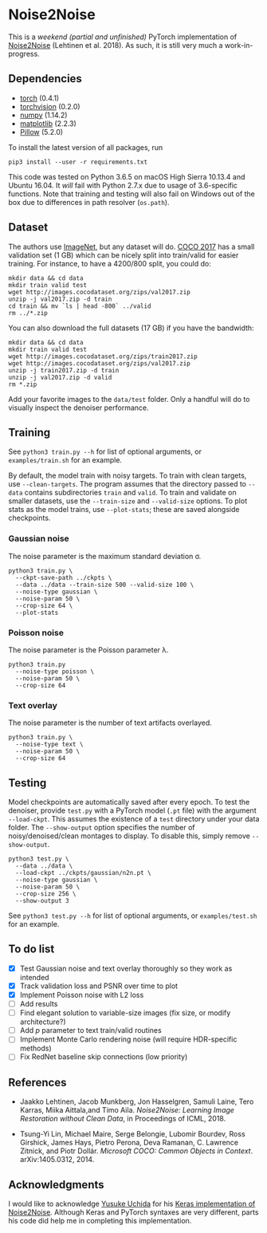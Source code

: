 # Noise2Noise

This is a *weekend (partial and unfinished)* PyTorch implementation of [Noise2Noise](https://arxiv.org/abs/1803.04189) (Lehtinen et al. 2018). As such, it is still very much a work-in-progress.

## Dependencies

* [torch](https://pytorch.org/) (0.4.1)
* [torchvision](https://pytorch.org/docs/stable/torchvision/index.html) (0.2.0)
* [numpy](http://www.numpy.org/) (1.14.2)
* [matplotlib](https://matplotlib.org/) (2.2.3)
* [Pillow](https://pillow.readthedocs.io/en/latest/index.html) (5.2.0)

To install the latest version of all packages, run
```
pip3 install --user -r requirements.txt
```

This code was tested on Python 3.6.5 on macOS High Sierra 10.13.4 and Ubuntu 16.04. It *will* fail with Python 2.7.x due to usage of 3.6-specific functions. Note that training and testing will also fail on Windows out of the box due to differences in path resolver (`os.path`).

## Dataset

The authors use [ImageNet](http://image-net.org/download), but any dataset will do. [COCO 2017](http://cocodataset.org/#download) has a small validation set (1 GB) which can be nicely split into train/valid for easier training. For instance, to have a 4200/800 split, you could do:
```
mkdir data && cd data
mkdir train valid test
wget http://images.cocodataset.org/zips/val2017.zip
unzip -j val2017.zip -d train
cd train && mv `ls | head -800` ../valid
rm ../*.zip
```

You can also download the full datasets (17 GB) if you have the bandwidth:

```
mkdir data && cd data
mkdir train valid test
wget http://images.cocodataset.org/zips/train2017.zip
wget http://images.cocodataset.org/zips/val2017.zip
unzip -j train2017.zip -d train
unzip -j val2017.zip -d valid
rm *.zip
```

Add your favorite images to the `data/test` folder. Only a handful will do to visually inspect the denoiser performance.

## Training

See `python3 train.py --h` for list of optional arguments, or `examples/train.sh` for an example.

By default, the model train with noisy targets. To train with clean targets, use `--clean-targets`. The program assumes that the directory passed to `--data` contains subdirectories `train` and `valid`. To train and validate on smaller datasets, use the `--train-size` and `--valid-size` options. To plot stats as the model trains, use `--plot-stats`; these are saved alongside checkpoints.

### Gaussian noise
The noise parameter is the maximum standard deviation σ.
```
python3 train.py \
  --ckpt-save-path ../ckpts \
  --data ../data --train-size 500 --valid-size 100 \
  --noise-type gaussian \
  --noise-param 50 \
  --crop-size 64 \
  --plot-stats
```

### Poisson noise
The noise parameter is the Poisson parameter λ.
```
python3 train.py
  --noise-type poisson \
  --noise-param 50 \
  --crop-size 64
```

### Text overlay
The noise parameter is the number of text artifacts overlayed.
```
python3 train.py \
  --noise-type text \
  --noise-param 50 \
  --crop-size 64
```

## Testing

Model checkpoints are automatically saved after every epoch. To test the denoiser, provide `test.py` with a PyTorch model (`.pt` file) with the argument `--load-ckpt`. This assumes the existence of a `test` directory under your data folder. The `--show-output` option specifies the number of noisy/denoised/clean montages to display. To disable this, simply remove `--show-output`.

```
python3 test.py \
  --data ../data \
  --load-ckpt ../ckpts/gaussian/n2n.pt \
  --noise-type gaussian \
  --noise-param 50 \
  --crop-size 256 \
  --show-output 3
```

See `python3 test.py --h` for list of optional arguments, or `examples/test.sh` for an example.

## To do list
- [x] Test Gaussian noise and text overlay thoroughly so they work as intended
- [x] Track validation loss and PSNR over time to plot
- [x] Implement Poisson noise with L2 loss
- [ ] Add results
- [ ] Find elegant solution to variable-size images (fix size, or modify architecture?)
- [ ] Add *p* parameter to text train/valid routines
- [ ] Implement Monte Carlo rendering noise (will require HDR-specific methods)
- [ ] Fix RedNet baseline skip connections (low priority)

## References
* Jaakko Lehtinen, Jacob Munkberg, Jon Hasselgren, Samuli Laine, Tero Karras, Miika Aittala,and Timo Aila. *Noise2Noise: Learning Image Restoration without Clean Data*, in Proceedings of ICML, 2018.

* Tsung-Yi Lin, Michael Maire, Serge Belongie, Lubomir Bourdev, Ross Girshick, James Hays, Pietro Perona, Deva Ramanan, C. Lawrence Zitnick, and Piotr Dollár. *Microsoft COCO: Common Objects in Context*. 	arXiv:1405.0312, 2014.

## Acknowledgments

I would like to acknowledge [Yusuke Uchida](https://yu4u.github.io/) for his [Keras implementation of Noise2Noise](https://github.com/yu4u/noise2noise). Although Keras and PyTorch syntaxes are very different, parts his code did help me in completing this implementation.
